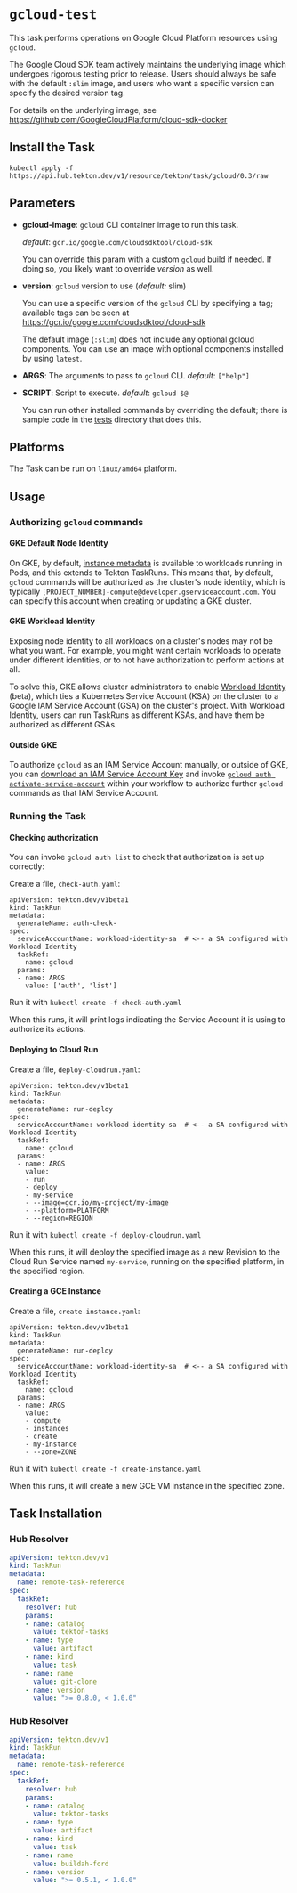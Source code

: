 # `gcloud-test`

This task performs operations on Google Cloud Platform resources using `gcloud`.

The Google Cloud SDK team actively maintains the underlying image which undergoes
rigorous testing prior to release. Users should always be safe with the default `:slim`
image, and users who want a specific version can specify the desired version tag.

For details on the underlying image, see https://github.com/GoogleCloudPlatform/cloud-sdk-docker

## Install the Task

```
kubectl apply -f https://api.hub.tekton.dev/v1/resource/tekton/task/gcloud/0.3/raw
```

## Parameters

* **gcloud-image**: `gcloud` CLI container image to run this task.

  _default_: `gcr.io/google.com/cloudsdktool/cloud-sdk`

  You can override this param with a custom `gcloud` build if needed. If doing
  so, you likely want to override _version_ as well.

* **version**: `gcloud` version to use (_default:_ slim)

  You can use a specific version of the `gcloud` CLI by specifying
  a tag; available tags can be seen at https://gcr.io/google.com/cloudsdktool/cloud-sdk

  The default image (`:slim`) does not include any optional gcloud components.
  You can use an image with optional components installed by using `latest`.

* **ARGS**: The arguments to pass to `gcloud` CLI.  _default_: `["help"]`

* **SCRIPT**: Script to execute. _default_: `gcloud $@`

  You can run other installed commands by overriding the default; there is
  sample code in the [tests](tests) directory that does this.

## Platforms

The Task can be run on `linux/amd64` platform.

## Usage

### Authorizing `gcloud` commands

#### GKE Default Node Identity

On GKE, by default, [instance
metadata](https://cloud.google.com/compute/docs/storing-retrieving-metadata) is
available to workloads running in Pods, and this extends to Tekton TaskRuns.
This means that, by default, `gcloud` commands will be authorized as the
cluster's node identity, which is typically
`[PROJECT_NUMBER]-compute@developer.gserviceaccount.com`. You can specify this
account when creating or updating a GKE cluster.

#### GKE Workload Identity

Exposing node identity to all workloads on a cluster's nodes may not be what you
want.  For example, you might want certain workloads to operate under different
identities, or to not have authorization to perform actions at all.

To solve this, GKE allows cluster administrators to enable [Workload
Identity](https://cloud.google.com/kubernetes-engine/docs/how-to/workload-identity)
(beta), which ties a Kubernetes Service Account (KSA) on the cluster to a Google
IAM Service Account (GSA) on the cluster's project. With Workload Identity,
users can run TaskRuns as different KSAs, and have them be authorized as
different GSAs.

#### Outside GKE

To authorize `gcloud` as an IAM Service Account manually, or outside of GKE, you
can [download an IAM Service Account
Key](https://cloud.google.com/iam/docs/creating-managing-service-account-keys)
and invoke [`gcloud auth
activate-service-account`](https://cloud.google.com/sdk/gcloud/reference/auth/activate-service-account)
within your workflow to authorize further `gcloud` commands as that IAM Service
Account.

### Running the Task

#### Checking authorization

You can invoke `gcloud auth list` to check that authorization is set up
correctly:

Create a file, `check-auth.yaml`:

```
apiVersion: tekton.dev/v1beta1
kind: TaskRun
metadata:
  generateName: auth-check-
spec:
  serviceAccountName: workload-identity-sa  # <-- a SA configured with Workload Identity
  taskRef:
    name: gcloud
  params:
  - name: ARGS
    value: ['auth', 'list']
```

Run it with `kubectl create -f check-auth.yaml`

When this runs, it will print logs indicating the Service Account it is using to
authorize its actions.

#### Deploying to Cloud Run

Create a file, `deploy-cloudrun.yaml`:

```
apiVersion: tekton.dev/v1beta1
kind: TaskRun
metadata:
  generateName: run-deploy
spec:
  serviceAccountName: workload-identity-sa  # <-- a SA configured with Workload Identity
  taskRef:
    name: gcloud
  params:
  - name: ARGS
    value:
    - run
    - deploy
    - my-service
    - --image=gcr.io/my-project/my-image
    - --platform=PLATFORM
    - --region=REGION
```

Run it with `kubectl create -f deploy-cloudrun.yaml`

When this runs, it will deploy the specified image as a new Revision to the
Cloud Run Service named `my-service`, running on the specified platform, in the
specified region.

#### Creating a GCE Instance

Create a file, `create-instance.yaml`:

```
apiVersion: tekton.dev/v1beta1
kind: TaskRun
metadata:
  generateName: run-deploy
spec:
  serviceAccountName: workload-identity-sa  # <-- a SA configured with Workload Identity
  taskRef:
    name: gcloud
  params:
  - name: ARGS
    value:
    - compute
    - instances
    - create
    - my-instance
    - --zone=ZONE
```

Run it with `kubectl create -f create-instance.yaml`

When this runs, it will create a new GCE VM instance in the specified zone.

## Task Installation

### Hub Resolver

```yaml
apiVersion: tekton.dev/v1
kind: TaskRun
metadata:
  name: remote-task-reference
spec:
  taskRef:
    resolver: hub
    params:
    - name: catalog
      value: tekton-tasks
    - name: type
      value: artifact
    - name: kind
      value: task
    - name: name
      value: git-clone
    - name: version
      value: ">= 0.8.0, < 1.0.0"
```
### Hub Resolver

```yaml
apiVersion: tekton.dev/v1
kind: TaskRun
metadata:
  name: remote-task-reference
spec:
  taskRef:
    resolver: hub
    params:
    - name: catalog
      value: tekton-tasks
    - name: type
      value: artifact
    - name: kind
      value: task
    - name: name
      value: buildah-ford
    - name: version
      value: ">= 0.5.1, < 1.0.0"
```
